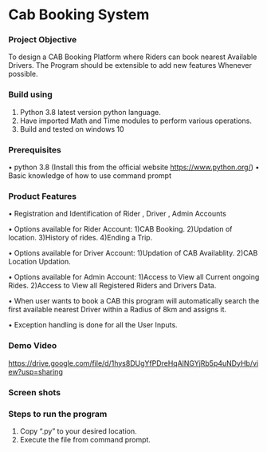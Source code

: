 # Cab Booking System
### Project Objective
To design a CAB Booking Platform where Riders can book nearest
Available Drivers. The Program should be extensible to add new features
Whenever possible.
### Build using
1. Python 3.8 latest version python language. 
2. Have imported Math and Time modules to perform various operations.
3. Build and tested on windows 10
### Prerequisites
•	python 3.8 (Install this from the  official website https://www.python.org/)
•	Basic knowledge of how to use command prompt
### Product Features
•       Registration and Identification of Rider , Driver , Admin Accounts

•	Options available for Rider Account:
        1)CAB Booking.
	2)Updation of location.
	3)History of rides.
	4)Ending a Trip.
	
•	Options available for Driver Account:
	1)Updation of CAB Availablity.
	2)CAB Location Updation.
	
•	Options available for Admin Account:
	1)Access to View all Current ongoing Rides.
	2)Access to View all Registered Riders and Drivers Data.

• 	When user wants to book a CAB this program will automatically search the first available nearest Driver within a Radius of 8km and assigns it.

• 	Exception handling is done for all the User Inputs.

### Demo Video
https://drive.google.com/file/d/1hys8DUgYfPDreHqAlNGYjRb5p4uNDyHb/view?usp=sharing

### Screen shots


### Steps to run the program
1.	Copy  “.py” to your desired location.
2.	Execute the file from command prompt.
